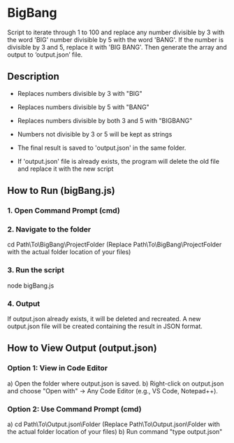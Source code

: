 # BigBang
Script to iterate through 1 to 100 and replace any number divisible by 3 with the word 'BIG' number divisible by 5 with the word 'BANG'. If the number is divisible by 3 and 5, replace it with 'BIG BANG'. Then generate the array and output to ‘output.json’ file.

## Description
- Replaces numbers divisible by 3 with "BIG"
- Replaces numbers divisible by 5 with "BANG"
- Replaces numbers divisible by both 3 and 5 with "BIGBANG"
- Numbers not divisible by 3 or 5 will be kept as strings

- The final result is saved to 'output.json' in the same folder.
- If 'output.json' file is already exists, the program will delete the old file and replace it with the new script

## How to Run (bigBang.js)

### 1. Open Command Prompt (cmd)

### 2. Navigate to the folder

cd Path\To\BigBang\ProjectFolder (Replace Path\To\BigBang\ProjectFolder with the actual folder location of your files)

### 3. Run the script

node bigBang.js

### 4. Output

If output.json already exists, it will be deleted and recreated.
A new output.json file will be created containing the result in JSON format.

## How to View Output (output.json)

### Option 1: View in Code Editor
a) Open the folder where output.json is saved.
b) Right-click on output.json and choose "Open with" → Any Code Editor (e.g., VS Code, Notepad++).

### Option 2: Use Command Prompt (cmd)
a) cd Path\To\Output.json\Folder (Replace Path\To\Output.json\Folder with the actual folder location of your files)
b) Run command "type output.json"
